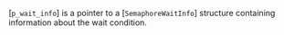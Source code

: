 [`p_wait_info`] is a pointer to a [`SemaphoreWaitInfo`] structure
containing information about the wait condition.